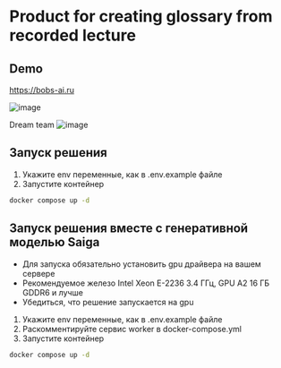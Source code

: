 # Product for creating glossary from recorded lecture

## Demo 
https://bobs-ai.ru

![image](https://github.com/boldirev-as/digitalhack-msk/assets/60057518/f8e1d45c-462d-4d93-97df-c19a956e293e)


Dream team
![image](https://github.com/boldirev-as/digitalhack-msk/assets/60057518/a090c2d1-8afb-4864-ab2c-9c6ed53ecae8)




## Запуск решения
1) Укажите env переменные, как в .env.example файле
2) Запустите контейнер
```bash
docker compose up -d
```

## Запуск решения вместе с генеративной моделью Saigа
- Для запуска обязательно установить gpu драйвера на вашем сервере
- Рекомендуемое железо Intel Xeon E-2236 3.4 ГГц, GPU A2 16 ГБ GDDR6 и лучше
- Убедиться, что решение запускается на gpu 

1) Укажите env переменные, как в .env.example файле
3) Раскомментируйте сервис worker в docker-compose.yml
2) Запустите контейнер
```bash
docker compose up -d
```
